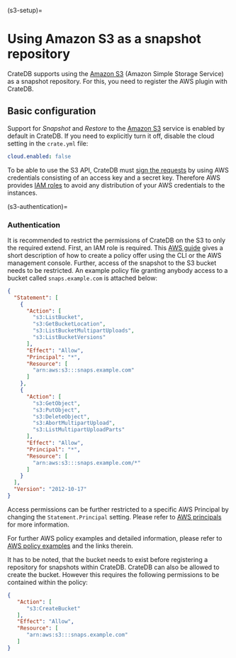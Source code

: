(s3-setup)=

# Using Amazon S3 as a snapshot repository

CrateDB supports using the [Amazon S3] (Amazon Simple Storage Service) as a
snapshot repository. For this, you need to register the AWS plugin with
CrateDB.

## Basic configuration

Support for *Snapshot* and *Restore* to the [Amazon S3] service is enabled by
default in CrateDB. If you need to explicitly turn it off, disable the cloud
setting in the `crate.yml` file:

```yaml
cloud.enabled: false
```

To be able to use the S3 API, CrateDB must [sign the requests] by using AWS
credentials consisting of an access key and a secret key. Therefore AWS
provides [IAM roles] to avoid any distribution of your AWS credentials to the
instances.

(s3-authentication)=

### Authentication

It is recommended to restrict the permissions of CrateDB on the S3 to only the
required extend. First, an IAM role is required. This [AWS guide] gives a
short description of how to create a policy offer using the CLI or the AWS
management console. Further, access of the snapshot to the S3 bucket needs to
be restricted. An example policy file granting anybody access to a bucket
called `snaps.example.com` is attached below:

```json
{
  "Statement": [
    {
      "Action": [
        "s3:ListBucket",
        "s3:GetBucketLocation",
        "s3:ListBucketMultipartUploads",
        "s3:ListBucketVersions"
      ],
      "Effect": "Allow",
      "Principal": "*",
      "Resource": [
        "arn:aws:s3:::snaps.example.com"
      ]
    },
    {
      "Action": [
        "s3:GetObject",
        "s3:PutObject",
        "s3:DeleteObject",
        "s3:AbortMultipartUpload",
        "s3:ListMultipartUploadParts"
      ],
      "Effect": "Allow",
      "Principal": "*",
      "Resource": [
        "arn:aws:s3:::snaps.example.com/*"
      ]
    }
  ],
  "Version": "2012-10-17"
}
```

Access permissions can be further restricted to a specific AWS Principal by
changing the `Statement.Principal` setting. Please refer to [AWS principals]
for more information.

For further AWS policy examples and detailed information, please refer to
[AWS policy examples] and the links therein.

It has to be noted, that the bucket needs to exist before registering a
repository for snapshots within CrateDB. CrateDB can also be allowed to create
the bucket. However this requires the following permissions to be contained
within the policy:

```json
{
   "Action": [
      "s3:CreateBucket"
   ],
   "Effect": "Allow",
   "Resource": [
      "arn:aws:s3:::snaps.example.com"
   ]
}
```

[amazon s3]: https://aws.amazon.com/s3/
[aws guide]: https://docs.aws.amazon.com/AWSEC2/latest/UserGuide/iam-roles-for-amazon-ec2.html
[aws policy examples]: https://docs.aws.amazon.com/AmazonS3/latest/dev/example-bucket-policies.html
[aws principals]: https://docs.aws.amazon.com/IAM/latest/UserGuide/reference_policies_elements_principal.html
[iam roles]: https://docs.aws.amazon.com/IAM/latest/UserGuide/id_roles.html
[sign the requests]: https://docs.aws.amazon.com/general/latest/gr/signing_aws_api_requests.html
